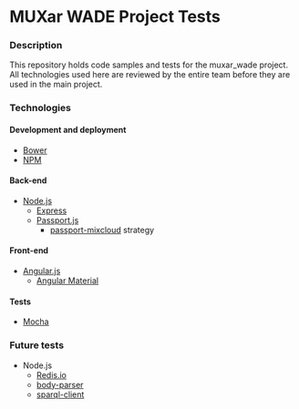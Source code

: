 # MUXar WADE Project Tests
### Description
This repository holds code samples and tests for the muxar_wade project. All technologies used here are reviewed by the entire team before they are used in the main project.

### Technologies 

#### Development and deployment
- [Bower](http://bower.io/)
- [NPM](https://www.npmjs.com/)

#### Back-end 
- [Node.js](https://nodejs.org/en/)
	- [Express](http://expressjs.com/)
	- [Passport.js](http://passportjs.org/)
		- [passport-mixcloud](https://github.com/mjpearson/passport-mixcloud) strategy
	
#### Front-end
- [Angular.js](https://angularjs.org/)
	- [Angular Material](https://material.angularjs.org/latest/) 

#### Tests
- [Mocha](https://mochajs.org/)


### Future tests
- Node.js 
	- [Redis.io](https://www.npmjs.com/package/redis.io)
	- [body-parser](https://github.com/expressjs/body-parser)
	- [sparql-client](https://www.npmjs.com/package/sparql-client)